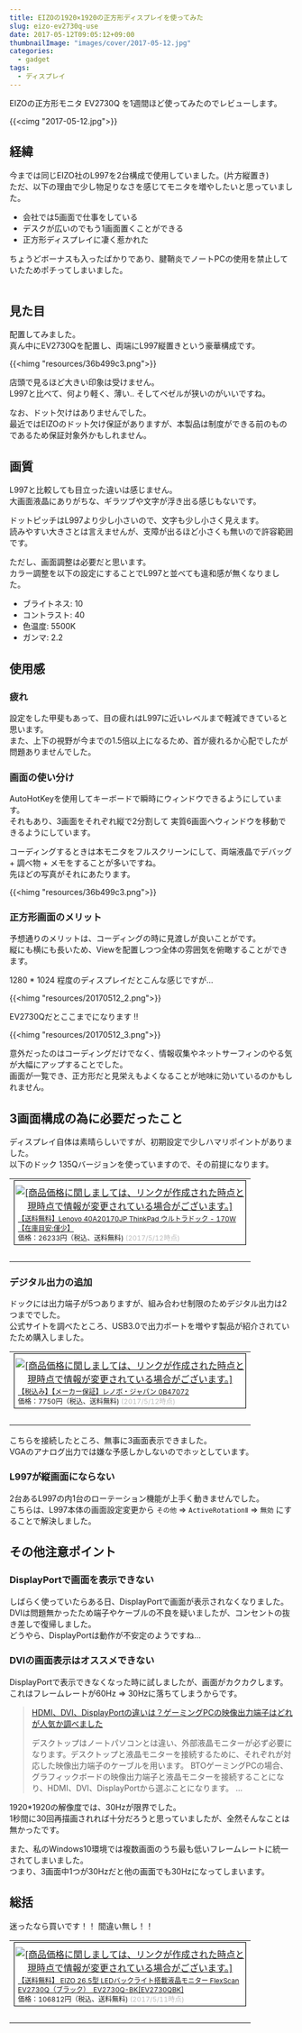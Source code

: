 ```yaml
---
title: EIZOの1920×1920の正方形ディスプレイを使ってみた
slug: eizo-ev2730q-use
date: 2017-05-12T09:05:12+09:00
thumbnailImage: "images/cover/2017-05-12.jpg"
categories:
  - gadget
tags:
  - ディスプレイ
---
```



EIZOの正方形モニタ EV2730Q を1週間ほど使ってみたのでレビューします。

<!--more-->

{{<cimg "2017-05-12.jpg">}}

<!--toc-->


経緯
----

今までは同じEIZO社のL997を2台構成で使用していました。(片方縦置き)  
ただ、以下の理由で少し物足りなさを感じてモニタを増やしたいと思っていました。

* 会社では5画面で仕事をしている
* デスクが広いのでもう1画面置くことができる
* 正方形ディスプレイに凄く惹かれた

ちょうどボーナスも入ったばかりであり、腱鞘炎でノートPCの使用を禁止していたためポチってしまいました。

<div class="img-horizontal">
    <a href="https://hb.afl.rakuten.co.jp/hgc/0ef94cae.e2829df1.0ef94caf.dd6ba885/?pc=https%3A%2F%2Fitem.rakuten.co.jp%2Fbiccamera%2F4995047045526%2F&m=http%3A%2F%2Fm.rakuten.co.jp%2Fbiccamera%2Fi%2F10812489%2F&link_type=pict&ut=eyJwYWdlIjoiaXRlbSIsInR5cGUiOiJwaWN0Iiwic2l6ZSI6IjQwMHg0MDAiLCJuYW0iOjEsIm5hbXAiOiJkb3duIiwiY29tIjoxLCJjb21wIjoiZG93biIsInByaWNlIjoxLCJib3IiOjEsImNvbCI6MH0%3D" target="_blank" style="word-wrap:break-word;"  ><img src="https://hbb.afl.rakuten.co.jp/hgb/0ef94cae.e2829df1.0ef94caf.dd6ba885/?me_id=1269553&item_id=10812489&m=https%3A%2F%2Fthumbnail.image.rakuten.co.jp%2F%400_mall%2Fbiccamera%2Fcabinet%2Fproduct%2F1487%2F00000003055119_a01.jpg%3F_ex%3D80x80&pc=https%3A%2F%2Fthumbnail.image.rakuten.co.jp%2F%400_mall%2Fbiccamera%2Fcabinet%2Fproduct%2F1487%2F00000003055119_a01.jpg%3F_ex%3D400x400&s=400x400&t=pict" border="0" style="margin:2px" alt="" title=""></a>
</div>


見た目
------

配置してみました。  
真ん中にEV2730Qを配置し、両端にL997縦置きという豪華構成です。

{{<himg "resources/36b499c3.png">}}

店頭で見るほど大きい印象は受けません。  
L997と比べて、何より軽く、薄い.. そしてベゼルが狭いのがいいですね。

なお、ドット欠けはありませんでした。  
最近ではEIZOのドット欠け保証がありますが、本製品は制度ができる前のものであるため保証対象外かもしれません。


画質
----

L997と比較しても目立った違いは感じません。  
大画面液晶にありがちな、ギラツブや文字が浮き出る感じもないです。

ドットピッチはL997より少し小さいので、文字も少し小さく見えます。  
読みやすい大きさとは言えませんが、支障が出るほど小さくも無いので許容範囲です。

ただし、画面調整は必要だと思います。  
カラー調整を以下の設定にすることでL997と並べても違和感が無くなりました。

* ブライトネス: 10
* コントラスト: 40
* 色温度: 5500K
* ガンマ: 2.2


使用感
------

### 疲れ

設定をした甲斐もあって、目の疲れはL997に近いレベルまで軽減できていると思います。  
また、上下の視野が今までの1.5倍以上になるため、首が疲れるか心配でしたが問題ありませんでした。

### 画面の使い分け

AutoHotKeyを使用してキーボードで瞬時にウィンドウできるようにしています。  
それもあり、3画面をそれぞれ縦で2分割して 実質6画面へウィンドウを移動できるようにしています。

コーディングするときは本モニタをフルスクリーンにして、両端液晶でデバッグ + 調べ物 + メモをすることが多いですね。  
先ほどの写真がそれにあたります。

{{<himg "resources/36b499c3.png">}}


### 正方形画面のメリット

予想通りのメリットは、コーディングの時に見渡しが良いことがです。  
縦にも横にも長いため、Viewを配置しつつ全体の雰囲気を俯瞰することができます。

1280 * 1024 程度のディスプレイだとこんな感じですが...

{{<himg "resources/20170512_2.png">}}

EV2730Qだとここまでになります !!

{{<himg "resources/20170512_3.png">}}

意外だったのはコーディングだけでなく、情報収集やネットサーフィンのやる気が大幅にアップすることでした。  
画面が一覧でき、正方形だと見栄えもよくなることが地味に効いているのかもしれません。


3画面構成の為に必要だったこと
-----------------------------

ディスプレイ自体は素晴らしいですが、初期設定で少しハマリポイントがありました。  
以下のドック 135Qバージョンを使っていますので、その前提になります。

<table border="0" cellpadding="0" cellspacing="0"><tr><td><div style="border:1px solid #000000;background-color:#FFFFFF;width:410px;margin:0px;padding-top:6px;text-align:center;overflow:auto;"><a href="https://hb.afl.rakuten.co.jp/hgc/0b6fa80a.6ee2370b.0b6fa80b.eed34a43/?pc=https%3A%2F%2Fitem.rakuten.co.jp%2Fpc-express%2F4560421491185%2F&m=http%3A%2F%2Fm.rakuten.co.jp%2Fpc-express%2Fi%2F10546879%2F&link_type=picttext&ut=eyJwYWdlIjoiaXRlbSIsInR5cGUiOiJwaWN0dGV4dCIsInNpemUiOiI0MDB4NDAwIiwibmFtIjoxLCJuYW1wIjoiZG93biIsImNvbSI6MSwiY29tcCI6ImRvd24iLCJwcmljZSI6MSwiYm9yIjoxLCJjb2wiOjB9" target="_blank" style="word-wrap:break-word;"  ><img src="https://hbb.afl.rakuten.co.jp/hgb/0b6fa80a.6ee2370b.0b6fa80b.eed34a43/?me_id=1204227&item_id=10546879&m=https%3A%2F%2Fthumbnail.image.rakuten.co.jp%2F%400_mall%2Fpc-express%2Fcabinet%2Fximg336%2F4560421491185.jpg%3F_ex%3D80x80&pc=https%3A%2F%2Fthumbnail.image.rakuten.co.jp%2F%400_mall%2Fpc-express%2Fcabinet%2Fximg336%2F4560421491185.jpg%3F_ex%3D400x400&s=400x400&t=picttext" border="0" style="margin:2px" alt="[商品価格に関しましては、リンクが作成された時点と現時点で情報が変更されている場合がございます。]" title="[商品価格に関しましては、リンクが作成された時点と現時点で情報が変更されている場合がございます。]"></a><p style="font-size:12px;line-height:1.4em;text-align:left;margin:0px;padding:2px 6px;word-wrap:break-word"><a href="https://hb.afl.rakuten.co.jp/hgc/0b6fa80a.6ee2370b.0b6fa80b.eed34a43/?pc=https%3A%2F%2Fitem.rakuten.co.jp%2Fpc-express%2F4560421491185%2F&m=http%3A%2F%2Fm.rakuten.co.jp%2Fpc-express%2Fi%2F10546879%2F&link_type=picttext&ut=eyJwYWdlIjoiaXRlbSIsInR5cGUiOiJwaWN0dGV4dCIsInNpemUiOiI0MDB4NDAwIiwibmFtIjoxLCJuYW1wIjoiZG93biIsImNvbSI6MSwiY29tcCI6ImRvd24iLCJwcmljZSI6MSwiYm9yIjoxLCJjb2wiOjB9" target="_blank" style="word-wrap:break-word;"  >【送料無料】Lenovo 40A20170JP ThinkPad ウルトラドック - 170W【在庫目安:僅少】</a><br><span >価格：26233円（税込、送料無料)</span> <span style="color:#BBB">(2017/5/12時点)</span></p></div><br><p style="font-size:12px;line-height:1.4em;margin:5px;word-wrap:break-word"></p></td></tr></table>


### デジタル出力の追加

ドックには出力端子が5つありますが、組み合わせ制限のためデジタル出力は2つまででした。  
公式サイトを調べたところ、USB3.0で出力ポートを増やす製品が紹介されていたため購入しました。

<table border="0" cellpadding="0" cellspacing="0"><tr><td><div style="border:1px solid #000000;background-color:#FFFFFF;width:410px;margin:0px;padding-top:6px;text-align:center;overflow:auto;"><a href="https://hb.afl.rakuten.co.jp/hgc/103bee39.2804b6ae.103bee3a.d85bad97/?pc=https%3A%2F%2Fitem.rakuten.co.jp%2Fioplaza%2F1000-00992315-00000001%2F&m=i%2F10221529%2F&link_type=picttext&ut=eyJwYWdlIjoiaXRlbSIsInR5cGUiOiJwaWN0dGV4dCIsInNpemUiOiI0MDB4NDAwIiwibmFtIjoxLCJuYW1wIjoiZG93biIsImNvbSI6MSwiY29tcCI6ImRvd24iLCJwcmljZSI6MSwiYm9yIjoxLCJjb2wiOjB9" target="_blank" style="word-wrap:break-word;"  ><img src="https://hbb.afl.rakuten.co.jp/hgb/103bee39.2804b6ae.103bee3a.d85bad97/?me_id=1230072&item_id=10221529&m=https%3A%2F%2Fthumbnail.image.rakuten.co.jp%2F%400_mall%2Fioplaza%2Fcabinet%2Fimg001%2Fzlnv-0b47072.jpg%3F_ex%3D80x80&pc=https%3A%2F%2Fthumbnail.image.rakuten.co.jp%2F%400_mall%2Fioplaza%2Fcabinet%2Fimg001%2Fzlnv-0b47072.jpg%3F_ex%3D400x400&s=400x400&t=picttext" border="0" style="margin:2px" alt="[商品価格に関しましては、リンクが作成された時点と現時点で情報が変更されている場合がございます。]" title="[商品価格に関しましては、リンクが作成された時点と現時点で情報が変更されている場合がございます。]"></a><p style="font-size:12px;line-height:1.4em;text-align:left;margin:0px;padding:2px 6px;word-wrap:break-word"><a href="https://hb.afl.rakuten.co.jp/hgc/103bee39.2804b6ae.103bee3a.d85bad97/?pc=https%3A%2F%2Fitem.rakuten.co.jp%2Fioplaza%2F1000-00992315-00000001%2F&m=i%2F10221529%2F&link_type=picttext&ut=eyJwYWdlIjoiaXRlbSIsInR5cGUiOiJwaWN0dGV4dCIsInNpemUiOiI0MDB4NDAwIiwibmFtIjoxLCJuYW1wIjoiZG93biIsImNvbSI6MSwiY29tcCI6ImRvd24iLCJwcmljZSI6MSwiYm9yIjoxLCJjb2wiOjB9" target="_blank" style="word-wrap:break-word;"  >【税込み】【メーカー保証】レノボ・ジャパン 0B47072</a><br><span >価格：7750円（税込、送料無料)</span> <span style="color:#BBB">(2017/5/12時点)</span></p></div><br><p style="font-size:12px;line-height:1.4em;margin:5px;word-wrap:break-word"></p></td></tr></table>

こちらを接続したところ、無事に3画面表示できました。  
VGAのアナログ出力では嫌な予感しかしないのでホッとしています。


### L997が縦画面にならない

2台あるL997の内1台のローテーション機能が上手く動きませんでした。  
こちらは、L997本体の画面設定変更から `その他` => `ActiveRotationⅡ` => `無効` にすることで解決しました。


その他注意ポイント
------------------

### DisplayPortで画面を表示できない

しばらく使っていたらある日、DisplayPortで画面が表示されなくなりました。  
DVIは問題無かったため端子やケーブルの不良を疑いましたが、コンセントの抜き差しで復帰しました。  
どうやら、DisplayPortは動作が不安定のようですね...

### DVIの画面表示はオススメできない

DisplayPortで表示できなくなった時に試しましたが、画面がカクカクします。  
これはフレームレートが60Hz => 30Hzに落ちてしまうからです。

<blockquote class="embedly-card"><a href="http://xn--pc-mh4aj6msdqgtc.com/column/video-output-types.html">HDMI、DVI、DisplayPortの違いは？ゲーミングPCの映像出力端子はどれが人気か調べました</a><p>デスクトップはノートパソコンとは違い、外部液晶モニターが必ず必要になります。デスクトップと液晶モニターを接続するために、それぞれが対応した映像出力端子のケーブルを用います。 BTOゲーミングPCの場合、グラフィックボードの映像出力端子と液晶モニターを接続することになり、HDMI、DVI、DisplayPortから選ぶことになります。 ...</p></blockquote>
<script async src="//cdn.embedly.com/widgets/platform.js" charset="UTF-8"></script>

1920*1920の解像度では、30Hzが限界でした。  
1秒間に30回再描画されれば十分だろうと思っていましたが、全然そんなことは無かったです。

また、私のWindows10環境では複数画面のうち最も低いフレームレートに統一されてしまいました。  
つまり、3画面中1つが30Hzだと他の画面でも30Hzになってしまいます。


総括
----

迷ったなら買いです！！ 間違い無し！！

<table border="0" cellpadding="0" cellspacing="0"><tr><td><div style="border:1px solid #000000;background-color:#FFFFFF;width:410px;margin:0px;padding-top:6px;text-align:center;overflow:auto;"><a href="https://hb.afl.rakuten.co.jp/hgc/0ef94cae.e2829df1.0ef94caf.dd6ba885/?pc=https%3A%2F%2Fitem.rakuten.co.jp%2Fbiccamera%2F4995047045526%2F&m=http%3A%2F%2Fm.rakuten.co.jp%2Fbiccamera%2Fi%2F10812489%2F&link_type=picttext&ut=eyJwYWdlIjoiaXRlbSIsInR5cGUiOiJwaWN0dGV4dCIsInNpemUiOiI0MDB4NDAwIiwibmFtIjoxLCJuYW1wIjoiZG93biIsImNvbSI6MSwiY29tcCI6ImRvd24iLCJwcmljZSI6MSwiYm9yIjoxLCJjb2wiOjB9" target="_blank" style="word-wrap:break-word;"  ><img src="https://hbb.afl.rakuten.co.jp/hgb/0ef94cae.e2829df1.0ef94caf.dd6ba885/?me_id=1269553&item_id=10812489&m=https%3A%2F%2Fthumbnail.image.rakuten.co.jp%2F%400_mall%2Fbiccamera%2Fcabinet%2Fproduct%2F1487%2F00000003055119_a01.jpg%3F_ex%3D80x80&pc=https%3A%2F%2Fthumbnail.image.rakuten.co.jp%2F%400_mall%2Fbiccamera%2Fcabinet%2Fproduct%2F1487%2F00000003055119_a01.jpg%3F_ex%3D400x400&s=400x400&t=picttext" border="0" style="margin:2px" alt="[商品価格に関しましては、リンクが作成された時点と現時点で情報が変更されている場合がございます。]" title="[商品価格に関しましては、リンクが作成された時点と現時点で情報が変更されている場合がございます。]"></a><p style="font-size:12px;line-height:1.4em;text-align:left;margin:0px;padding:2px 6px;word-wrap:break-word"><a href="https://hb.afl.rakuten.co.jp/hgc/0ef94cae.e2829df1.0ef94caf.dd6ba885/?pc=https%3A%2F%2Fitem.rakuten.co.jp%2Fbiccamera%2F4995047045526%2F&m=http%3A%2F%2Fm.rakuten.co.jp%2Fbiccamera%2Fi%2F10812489%2F&link_type=picttext&ut=eyJwYWdlIjoiaXRlbSIsInR5cGUiOiJwaWN0dGV4dCIsInNpemUiOiI0MDB4NDAwIiwibmFtIjoxLCJuYW1wIjoiZG93biIsImNvbSI6MSwiY29tcCI6ImRvd24iLCJwcmljZSI6MSwiYm9yIjoxLCJjb2wiOjB9" target="_blank" style="word-wrap:break-word;"  >【送料無料】 EIZO 26.5型 LEDバックライト搭載液晶モニター FlexScan EV2730Q（ブラック）　EV2730Q-BK[EV2730QBK]</a><br><span >価格：106812円（税込、送料無料)</span> <span style="color:#BBB">(2017/5/11時点)</span></p></div><br><p style="font-size:12px;line-height:1.4em;margin:5px;word-wrap:break-word"></p></td></tr></table>
